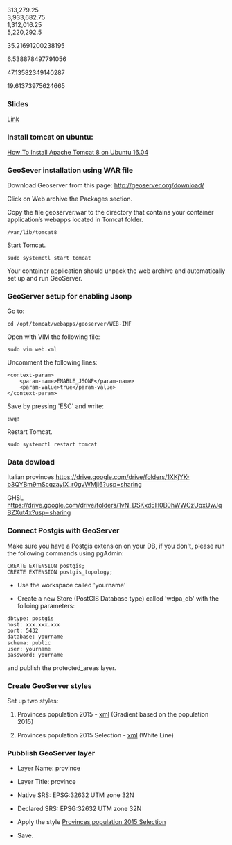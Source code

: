 
313,279.25            
3,933,682.75        
1,312,016.25       
5,220,292.5



35.21691200238195

6.538878497791056


47.13582349140287

19.61373975624665





### Slides 

[Link](https://docs.google.com/presentation/d/1IcCalyJcjAfG3pkh1sBhREeGLljsGGWYUgAY5Iltets/edit#slide=id.p1)

### Install tomcat on ubuntu:

[How To Install Apache Tomcat 8 on Ubuntu 16.04](https://www.digitalocean.com/community/tutorials/how-to-install-apache-tomcat-8-on-ubuntu-16-04)

### GeoSever installation using WAR file 
Download Geoserver from this page: http://geoserver.org/download/

Click on Web archive the Packages section.

Copy the file geoserver.war to the directory that contains your container application’s webapps located in Tomcat folder.

```
/var/lib/tomcat8
```
Start Tomcat.
```
sudo systemctl start tomcat
```
Your container application should unpack the web archive and automatically set up and run GeoServer.

### GeoServer setup for enabling Jsonp

Go to:
```
cd /opt/tomcat/webapps/geoserver/WEB-INF
```
Open with VIM the following file:
```
sudo vim web.xml
```
Uncomment the following lines:
```
<context-param>
    <param-name>ENABLE_JSONP</param-name>
    <param-value>true</param-value>
</context-param>
```
Save by pressing 'ESC' and write:
```
:wq!
```
Restart Tomcat.
```
sudo systemctl restart tomcat
```
### Data dowload
Italian provinces
https://drive.google.com/drive/folders/1XKjYK-b3QYBm9mScqzayIX_r0gvWMji6?usp=sharing

GHSL
https://drive.google.com/drive/folders/1vN_DSKxd5H0B0hWWCzUqxUwJqBZXut4x?usp=sharing


### Connect Postgis with GeoServer

Make sure you have a Postgis extension on your DB, if you don't, please run the following commands using pgAdmin:
```
CREATE EXTENSION postgis;
CREATE EXTENSION postgis_topology;
```

- Use the workspace called 'yourname'

- Create a new Store (PostGIS Database type) called 'wdpa_db' with the folloing parameters:

```
dbtype: postgis
host: xxx.xxx.xxx
port: 5432
database: yourname
schema: public
user: yourname
password: yourname
```
and publish the protected_areas layer.

### Create GeoServer styles

Set up two styles:

1) Provinces population 2015 - [xml](https://github.com/lucageo/mastergis/tree/master/styles) (Gradient based on the population 2015)

2) Provinces population 2015 Selection - [xml](https://github.com/lucageo/mastergis/tree/master/styles) (White Line)

### Pubblish GeoServer layer

- Layer Name: province
- Layer Title: province
- Native SRS: EPSG:32632 UTM zone 32N
- Declared SRS: EPSG:32632 UTM zone 32N

- Apply the style [Provinces population 2015 Selection](https://github.com/lucageo/mastergis/tree/master/styles)

- Save.




